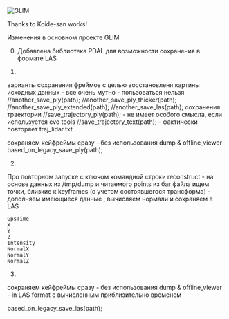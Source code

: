 ![GLIM](docs/assets/logo2.png "GLIM Logo")

Thanks to Koide-san works!

Изменения в основном проекте GLIM

0) Добавлена библиотека PDAL для возможности сохранения в формате LAS

1) 

варианты сохранения фреймов с целью восстановленя картины исходных данных - все очень мутно - пользоваться нельзя
  //another_save_ply(path);
  //another_save_ply_thicker(path);
  //another_save_ply_extended(path);
  //another_save_las(path);
сохранения траектории
  //save_trajectory_ply(path); - не имеет особого смысла, если используется evo tools
  //save_trajectory_text(path); - фактически повторяет traj_lidar.txt
  
  
 сохраняем кейфреймы сразу - без использования dump & offline_viewer
  based_on_legacy_save_ply(path);
  
 2)
  Про повторном запуске с ключом командной строки reconstruct - на основе данных
  из /tmp/dump и читаемого points из баг файла ищем точки, близкие к keyframes (c учетом состоявшегося трансформа) -
  дополняем имеющиеся данные , вычисляем нормали и сохраняем в LAS
  
    GpsTime
    X
    Y
    Z
    Intensity
    NormalX
    NormalY
    NormalZ
 
 3)
 
 сохраняем кейфреймы сразу - без использования dump & offline_viewer - in LAS format с вычисленным приблизительно временем
  
  based_on_legacy_save_las(path);
 

